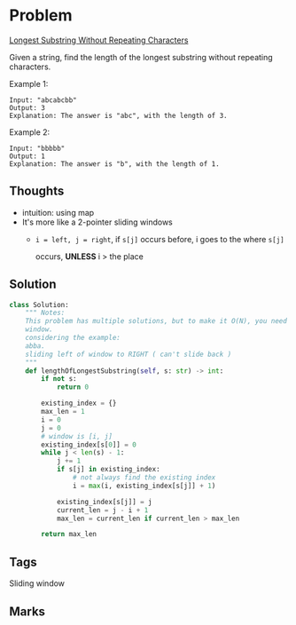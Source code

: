 # Problem

[Longest Substring Without Repeating Characters](https://leetcode.com/problems/longest-substring-without-repeating-characters)

Given a string, find the length of the longest substring without repeating characters.

Example 1:

```text
Input: "abcabcbb"
Output: 3 
Explanation: The answer is "abc", with the length of 3.
```

Example 2:

```text
Input: "bbbbb"
Output: 1
Explanation: The answer is "b", with the length of 1.
```

## Thoughts

* intuition: using map
* It's more like a 2-pointer sliding windows
  * `i = left, j = right`, if `s[j]` occurs before, i goes to the where `s[j]`

    occurs, **UNLESS** i &gt; the place 

## Solution

```python
class Solution:
    """ Notes:
    This problem has multiple solutions, but to make it O(N), you need sliding
    window. 
    considering the example:
    abba.
    sliding left of window to RIGHT ( can't slide back )
    """
    def lengthOfLongestSubstring(self, s: str) -> int:
        if not s:
            return 0

        existing_index = {}
        max_len = 1
        i = 0
        j = 0
        # window is [i, j]
        existing_index[s[0]] = 0
        while j < len(s) - 1:
            j += 1
            if s[j] in existing_index:
                # not always find the existing index
                i = max(i, existing_index[s[j]] + 1) 

            existing_index[s[j]] = j
            current_len = j - i + 1
            max_len = current_len if current_len > max_len 

        return max_len
```

## Tags

Sliding window

## Marks

